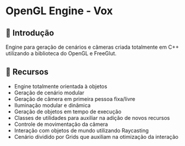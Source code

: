 # OpenGL Engine - Vox

## :trident: Introdução
Engine para geração de cenários e câmeras criada totalmente em C++ utilizando a biblioteca do OpenGL e FreeGlut.

## :page_facing_up: Recursos
- Engine totalmente orientada à objetos
- Geração de cenário modular
- Geração de câmera em primeira pessoa fixa/livre
- Iluminação modular e dinâmica
- Geração de objetos em tempo de execução
- Classes de utilidades para auxiliar na adição de novos recursos
- Controle de movimentação da câmera
- Interação com objetos de mundo utilizando Raycasting
- Cenário dividido por Grids que auxiliam na otimização da interação
